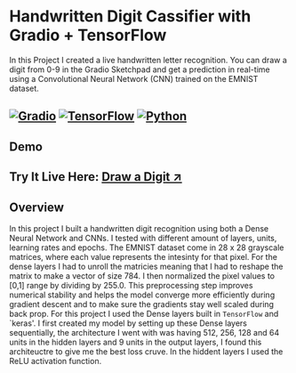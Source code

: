 # Handwritten Digit Cassifier with Gradio + TensorFlow 

In this Project I created a live handwritten letter recognition. You can draw a digit from 0-9 in the Gradio Sketchpad and get a prediction in real-time using a Convolutional Neural Network (CNN) trained on the EMNIST dataset. 

[![Gradio](https://img.shields.io/badge/Gradio-App-blue?logo=gradio)](https://gradio.app)
[![TensorFlow](https://img.shields.io/badge/TensorFlow-ML-orange?logo=tensorflow)](https://www.tensorflow.org/)
[![Python](https://img.shields.io/badge/Python-3.10+-yellow?logo=python)](https://www.python.org/)
---
## Demo
Try It Live Here:
[Draw a Digit ↗](https://huggingface.co/spaces/rezaenayati/Live_Digit_Recognition_Using_CNN)
---
## Overview
In this project I built a handwritten digit recognition using both a Dense Neural Network and CNNs. I tested with different amount of layers, units, learning rates and epochs. 
The EMNIST dataset come in 28 x 28 grayscale matrices, where each value represents the intesinty for that pixel. For the dense layers I had to unroll the matricies meaning that I had to reshape the matrix to make a vector of size 784. I then normalized the pixel values to [0,1] range by dividing by 255.0. This preprocessing step improves numerical stability and helps the model converge more efficiently during gradient descent and to make sure the gradients stay well scaled during back prop. For this project I used the Dense layers built in `TensorFlow` and `keras'. I first created my model by setting up these Dense layers sequentially, the architecture I went with was having 512, 256, 128 and 64 units in the hidden layers and 9 units in the output layers, I found this architeuctre to give me the best loss cruve. In the hiddent layers I used the ReLU activation function. 
